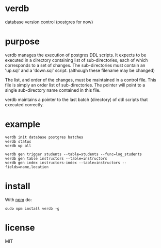 # verdb

database version control (postgres for now)

# purpose

verdb manages the execution of postgres DDL scripts. It expects to be executed
in a directory containing list of sub-directories, each of which corresponds
to a set of changes. The sub-directories must contain an 'up.sql' and a 'down.sql'
script. (although these filename may be changed)

The list, and order of the changes, must be maintained in a control file. This file
is simply an order list of sub-directories. The pointer will point to a single
sub-directory name contained in this file.

verdb maintains a pointer to the last batch (directory) of ddl scripts that
executed correctly.

# example

```
verdb init database postgres batches
verdb status
verdb up all
```

```
verdb gen trigger students --table=students --func=log_students
verdb gen table instructors --table=instructors
verdb gen index instructors-index --table=instructors --fields=name,location
```

# install

With [npm](https://npmjs.org) do:

```
sudo npm install verdb -g
```

# license

MIT

